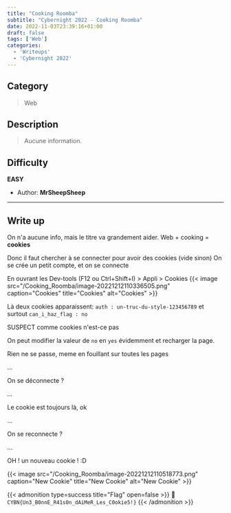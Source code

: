 ```yaml
---
title: "Cooking Roomba"
subtitle: "Cybernight 2022 - Cooking Roomba"
date: 2022-11-03T23:39:16+01:00
draft: false
tags: ['Web']
categories:
  - 'Writeups'
  - 'Cybernight 2022'
---
```


## Category

> Web

## Description

> Aucune information.

## Difficulty

**EASY**

- Author: **MrSheepSheep**
---

## Write up

On n'a aucune info, mais le titre va grandement aider.
Web + cooking = **cookies**

Donc il faut chercher à se connecter pour avoir des cookies (vide sinon)
On se crée un petit compte, et on se connecte

En ouvrant les Dev-tools (F12 ou Ctrl+Shift+I) > Appli > Cookies
{{< image src="/Cooking_Roomba/image-20221212110336505.png" caption="Cookies" title="Cookies" alt="Cookies" >}}


Là deux cookies apparaissent: `auth : un-truc-du-style-123456789` et surtout `can_i_haz_flag : no`

SUSPECT comme cookies n'est-ce pas

On peut modifier la valeur de `no` en `yes` évidemment et recharger la page.

Rien ne se passe, meme en fouillant sur toutes les pages

...

On se déconnecte ?

...

Le cookie est toujours là, ok

...

On se reconnecte ?

...

OH ! un nouveau cookie ! :D

{{< image src="/Cooking_Roomba/image-20221212110518773.png" caption="New Cookie" title="New Cookie" alt="New Cookie" >}}

{{< admonition type=success title="Flag" open=false >}}
:triangular_flag_on_post: `CYBN{Un3_B0nnE_R41s0n_dAiMeR_Les_C0okie5!}`
{{< /admonition >}}
